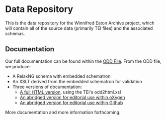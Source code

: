 # Data Repository

This is the data repository for the Winnifred Eaton Archive project, which will contain all of the source data (primarily TEI files) and the associated schemas.

## Documentation

Our full documentation can be found within the [ODD File](sch/wea.odd). From the ODD file, we produce:

* A RelaxNG schema with embedded schematron
* An XSLT derived from the embedded schematron for validation
* Three versions of documentation:
   * [A full HTML version](docs/documentation_full.html), using the TEI's odd2html.xsl
   * [An abridged version for editorial use within oXygen](docs/oxygen_documentation.md)
   * [An abridged version for editorial use within Github](docs/github_documentation.md)
   
   
More documentation and more information forthcoming.